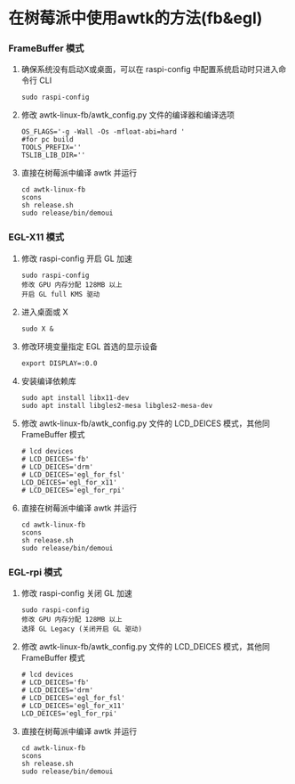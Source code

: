 # 在树莓派中使用awtk的方法(fb&egl)

### FrameBuffer 模式

1. 确保系统没有启动X或桌面，可以在 raspi-config 中配置系统启动时只进入命令行 CLI

   ```
   sudo raspi-config
   ```

2. 修改 awtk-linux-fb/awtk_config.py 文件的编译器和编译选项

   ```
   OS_FLAGS='-g -Wall -Os -mfloat-abi=hard '
   #for pc build
   TOOLS_PREFIX=''
   TSLIB_LIB_DIR=''
   ```

3. 直接在树莓派中编译 awtk 并运行

   ```
   cd awtk-linux-fb
   scons
   sh release.sh
   sudo release/bin/demoui
   ```

<div STYLE="page-break-after: always;"></div>

### EGL-X11 模式

1. 修改 raspi-config 开启 GL 加速

   ```
   sudo raspi-config
   修改 GPU 内存分配 128MB 以上
   开启 GL full KMS 驱动
   ```

2. 进入桌面或 X

   ```
   sudo X &
   ```

3. 修改环境变量指定 EGL 首选的显示设备

   ```
   export DISPLAY=:0.0
   ```

4. 安装编译依赖库

   ```
   sudo apt install libx11-dev
   sudo apt install libgles2-mesa libgles2-mesa-dev
   ```

5. 修改 awtk-linux-fb/awtk_config.py 文件的 LCD_DEICES 模式，其他同 FrameBuffer 模式

   ```
   # lcd devices
   # LCD_DEICES='fb'
   # LCD_DEICES='drm'
   # LCD_DEICES='egl_for_fsl'
   LCD_DEICES='egl_for_x11'
   # LCD_DEICES='egl_for_rpi'
   ```

6. 直接在树莓派中编译 awtk 并运行

   ```
   cd awtk-linux-fb
   scons
   sh release.sh
   sudo release/bin/demoui
   ```
<div STYLE="page-break-after: always;"></div>

### EGL-rpi 模式

1. 修改 raspi-config 关闭 GL 加速

   ```
   sudo raspi-config
   修改 GPU 内存分配 128MB 以上
   选择 GL Legacy (关闭开启 GL 驱动)
   ```

2. 修改 awtk-linux-fb/awtk_config.py 文件的 LCD_DEICES 模式，其他同 FrameBuffer 模式

   ```
   # lcd devices
   # LCD_DEICES='fb'
   # LCD_DEICES='drm'
   # LCD_DEICES='egl_for_fsl'
   # LCD_DEICES='egl_for_x11'
   LCD_DEICES='egl_for_rpi'
   ```

3. 直接在树莓派中编译 awtk 并运行

   ```
   cd awtk-linux-fb
   scons
   sh release.sh
   sudo release/bin/demoui
   ```
